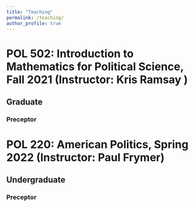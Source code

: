 ```yaml
---
title: "Teaching"
permalink: /teaching/
author_profile: true
---
```

# POL 502: Introduction to Mathematics for Political Science, Fall 2021 (Instructor: Kris Ramsay )
## Graduate
### Preceptor

# POL 220: American Politics, Spring 2022 (Instructor: Paul Frymer)
## Undergraduate
### Preceptor
